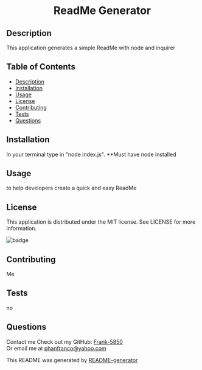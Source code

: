 <h1 align="center">ReadMe Generator</h1>

## Description

This application generates a simple ReadMe with node and inquirer

## Table of Contents

- [Description](#description)
- [Installation](#installation)
- [Usage](#usage)
- [License](#license)
- [Contributing](#contributing)
- [Tests](#tests)
- [Questions](#questions)

## Installation

In your terminal type in "node index.js". \*\*Must have node installed

## Usage

to help developers create a quick and easy ReadMe

## License

This application is distributed under the MIT license. See LICENSE for more information.

![badge](https://img.shields.io/badge/license-MIT-blue)

## Contributing

Me

## Tests

no

## Questions

Contact me
Check out my GitHub: [Frank-5850](https://github.com/Frank-5850)  
Or email me at phanfranco@yahoo.com

This README was generated by [README-generator](https://github.com/Frank-5850/ReadMeGenerator)
